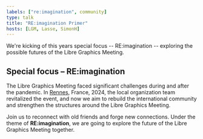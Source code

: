 ```yaml
---
labels: ["re:imagination", community]
type: talk
title: "RE:imagination Primer"
hosts: [LGM, Lasse, SimonH]
---
```


We're kicking of this years special focus -- RE:imagination -- exploring the possible futures of the Libre Graphics Meeting.

## Special focus – RE:imagination

The Libre Graphics Meeting faced significant challenges during and after
the pandemic. In [Rennes](/2024), France, 2024, the local organization team revitalized
the event, and now we aim to rebuild the international community and
strengthen the structures around the Libre Graphics Meeting.

Join us to reconnect with old friends and forge new connections. Under the
theme of **RE:imagination**, we are going to explore the future of the Libre
Graphics Meeting together.
